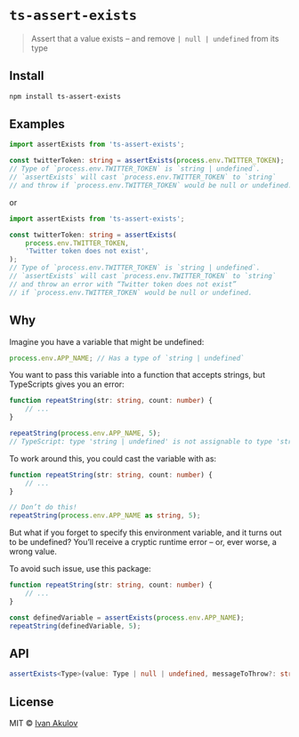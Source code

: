 # `ts-assert-exists`

> Assert that a value exists – and remove `| null | undefined` from its type

## Install

```sh
npm install ts-assert-exists
```

## Examples

```ts
import assertExists from 'ts-assert-exists';

const twitterToken: string = assertExists(process.env.TWITTER_TOKEN);
// Type of `process.env.TWITTER_TOKEN` is `string | undefined`.
// `assertExists` will cast `process.env.TWITTER_TOKEN` to `string`
// and throw if `process.env.TWITTER_TOKEN` would be null or undefined.
```

or

```ts
import assertExists from 'ts-assert-exists';

const twitterToken: string = assertExists(
    process.env.TWITTER_TOKEN,
    'Twitter token does not exist',
);
// Type of `process.env.TWITTER_TOKEN` is `string | undefined`.
// `assertExists` will cast `process.env.TWITTER_TOKEN` to `string`
// and throw an error with “Twitter token does not exist”
// if `process.env.TWITTER_TOKEN` would be null or undefined.
```

## Why

Imagine you have a variable that might be undefined:

```ts
process.env.APP_NAME; // Has a type of `string | undefined`
```

You want to pass this variable into a function that accepts strings, but TypeScripts gives you an error:

```ts
function repeatString(str: string, count: number) {
    // ...
}

repeatString(process.env.APP_NAME, 5);
// TypeScript: type 'string | undefined' is not assignable to type 'string'
```

To work around this, you could cast the variable with as:

```ts
function repeatString(str: string, count: number) {
    // ...
}

// Don’t do this!
repeatString(process.env.APP_NAME as string, 5);
```

But what if you forget to specify this environment variable, and it turns out to be undefined? You’ll receive a cryptic runtime error – or, ever worse, a wrong value.

To avoid such issue, use this package:

```ts
function repeatString(str: string, count: number) {
    // ...
}

const definedVariable = assertExists(process.env.APP_NAME);
repeatString(definedVariable, 5);
```

## API

```ts
assertExists<Type>(value: Type | null | undefined, messageToThrow?: string): Type;
```

## License

MIT © [Ivan Akulov](https://iamakulov.com)
